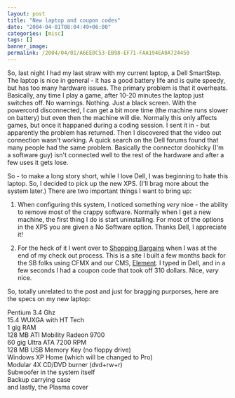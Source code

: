 ```yaml
---
layout: post
title: "New laptop and coupon codes"
date: "2004-04-01T08:04:49+06:00"
categories: [misc]
tags: []
banner_image: 
permalink: /2004/04/01/A6EE0C53-EB98-EF71-FAA194EA0A724450
---
```


So, last night I had my last straw with my current laptop, a Dell SmartStep. The laptop is nice in general - it has a good battery life and is quite speedy, but has too many hardware issues. The primary problem is that it overheats. Basically, any time I play a game, after 10-20 minutes the laptop just switches off. No warnings. Nothing. Just a black screen. With the powercord disconnected, I can get a bit more time (the machine runs slower on battery) but even then the machine will die. Normally this only affects games, but once it happaned during a coding session. I sent it in - but apparently the problem has returned. Then I discovered that the video out connection wasn't working. A quick search on the Dell forums found that many people had the same problem. Basically the connector doohicky (I'm a software guy) isn't connected well to the rest of the hardware and after a few uses it gets lose.

So - to make a long story short, while I love Dell, I was beginning to hate this laptop. So, I decided to pick up the new XPS. (I'll brag more about the system later.) There are two important things I want to bring up:

1) When configuring this system, I noticed something <i>very</i> nioe - the ability to remove most of the crappy software. Normally when I get a new machine, the first thing I do is start uninstalling. For most of the options in the XPS you are given a No Software option. Thanks Dell, I appreciate it!

2) For the heck of it I went over to <a href="http://www.shopping-bargains.com">Shopping Bargains</a> when I was at the end of my check out process. This is a site I built a few months back for the SB folks using CFMX and our CMS, <a href="http://www.mindseyeelement.com">Element</a>. I typed in Dell, and in a few seconds I had a coupon code that took off 310 dollars. Nice, <i>very</i> nice.

So, totally unrelated to the post and just for bragging purporses, here are the specs on my new laptop:

Pentium 3.4 Ghz<br>
15.4 WUXGA with HT Tech<br>
1 gig RAM<br>
128 MB ATI Mobility Radeon 9700<br>
60 gig Ultra ATA 7200 RPM<br>
128 MB USB Memory Key (no floppy drive)<br>
Windows XP Home (which will be changed to Pro)<br>
Modular 4X CD/DVD burner (dvd+rw+r)<br>
Subwoofer in the system itself<br>
Backup carrying case<br>
and lastly, the Plasma cover